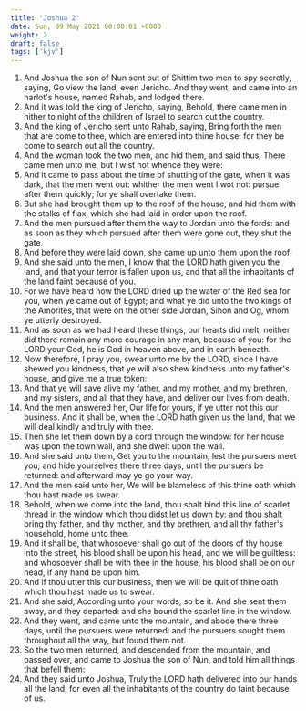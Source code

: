 ```yaml
---
title: 'Joshua 2'
date: Sun, 09 May 2021 00:00:01 +0000
weight: 2
draft: false
tags: ['kjv'] 
---
```


1. And Joshua the son of Nun sent out of Shittim two men to spy secretly, saying, Go view the land, even Jericho. And they went, and came into an harlot's house, named Rahab, and lodged there.
2. And it was told the king of Jericho, saying, Behold, there came men in hither to night of the children of Israel to search out the country.
3. And the king of Jericho sent unto Rahab, saying, Bring forth the men that are come to thee, which are entered into thine house: for they be come to search out all the country.
4. And the woman took the two men, and hid them, and said thus, There came men unto me, but I wist not whence they were:
5. And it came to pass about the time of shutting of the gate, when it was dark, that the men went out: whither the men went I wot not: pursue after them quickly; for ye shall overtake them.
6. But she had brought them up to the roof of the house, and hid them with the stalks of flax, which she had laid in order upon the roof.
7. And the men pursued after them the way to Jordan unto the fords: and as soon as they which pursued after them were gone out, they shut the gate.
8. And before they were laid down, she came up unto them upon the roof;
9. And she said unto the men, I know that the LORD hath given you the land, and that your terror is fallen upon us, and that all the inhabitants of the land faint because of you.
10. For we have heard how the LORD dried up the water of the Red sea for you, when ye came out of Egypt; and what ye did unto the two kings of the Amorites, that were on the other side Jordan, Sihon and Og, whom ye utterly destroyed.
11. And as soon as we had heard these things, our hearts did melt, neither did there remain any more courage in any man, because of you: for the LORD your God, he is God in heaven above, and in earth beneath.
12. Now therefore, I pray you, swear unto me by the LORD, since I have shewed you kindness, that ye will also shew kindness unto my father's house, and give me a true token:
13. And that ye will save alive my father, and my mother, and my brethren, and my sisters, and all that they have, and deliver our lives from death.
14. And the men answered her, Our life for yours, if ye utter not this our business. And it shall be, when the LORD hath given us the land, that we will deal kindly and truly with thee.
15. Then she let them down by a cord through the window: for her house was upon the town wall, and she dwelt upon the wall.
16. And she said unto them, Get you to the mountain, lest the pursuers meet you; and hide yourselves there three days, until the pursuers be returned: and afterward may ye go your way.
17. And the men said unto her, We will be blameless of this thine oath which thou hast made us swear.
18. Behold, when we come into the land, thou shalt bind this line of scarlet thread in the window which thou didst let us down by: and thou shalt bring thy father, and thy mother, and thy brethren, and all thy father's household, home unto thee.
19. And it shall be, that whosoever shall go out of the doors of thy house into the street, his blood shall be upon his head, and we will be guiltless: and whosoever shall be with thee in the house, his blood shall be on our head, if any hand be upon him.
20. And if thou utter this our business, then we will be quit of thine oath which thou hast made us to swear.
21. And she said, According unto your words, so be it. And she sent them away, and they departed: and she bound the scarlet line in the window.
22. And they went, and came unto the mountain, and abode there three days, until the pursuers were returned: and the pursuers sought them throughout all the way, but found them not.
23. So the two men returned, and descended from the mountain, and passed over, and came to Joshua the son of Nun, and told him all things that befell them:
24. And they said unto Joshua, Truly the LORD hath delivered into our hands all the land; for even all the inhabitants of the country do faint because of us.
